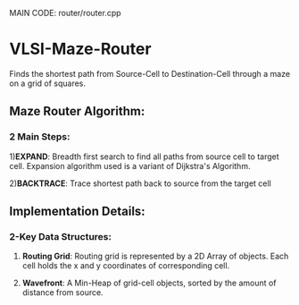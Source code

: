 MAIN CODE: router/router.cpp
# VLSI-Maze-Router

Finds the shortest path from Source-Cell to Destination-Cell through a maze on a grid of squares.

## Maze Router Algorithm:
### 2 Main Steps:

1)**EXPAND**: Breadth first search to find all paths from source cell to target cell. Expansion algorithm used is a variant of Dijkstra's Algorithm.

2)**BACKTRACE**: Trace shortest path back to source from the target cell



## Implementation Details:

### 2-Key Data Structures:

1) **Routing Grid**:
Routing grid is represented by a 2D Array of objects. Each cell holds the x and y coordinates of corresponding cell.

2) **Wavefront**:
A Min-Heap of grid-cell objects, sorted by the amount of distance from source.

